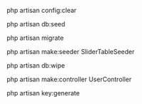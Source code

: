 
php artisan config:clear

php artisan db:seed

php artisan migrate 

php artisan make:seeder SliderTableSeeder

php artisan db:wipe

php artisan make:controller UserController

php artisan key:generate